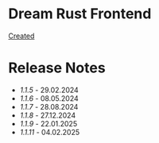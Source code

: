 # Dream Rust Frontend

[Created](https://vk.com/fish_pet)


# Release Notes

- *1.1.5* - 29.02.2024
- *1.1.6* - 08.05.2024
- *1.1.7* - 28.08.2024
- *1.1.8* - 27.12.2024
- *1.1.9* - 22.01.2025
- *1.1.11* - 04.02.2025